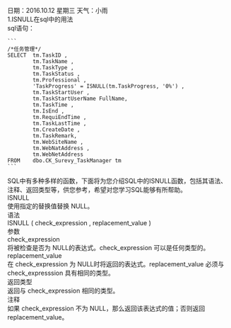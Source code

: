 日期：2016.10.12  星期三 天气：小雨  
1.ISNULL在sql中的用法  
sql语句：   

	```
	/*任务管理*/
	SELECT  tm.TaskID ,
	        tm.TaskName ,
	        tm.TaskType ,
	        tm.TaskStatus ,
	        tm.Professional ,
	        'TaskProgress' = ISNULL(tm.TaskProgress, '0%') ,
	        tm.TaskStartUser ,
	        tm.TaskStartUserName FullName,
	        tm.TaskTime ,
	        tm.IsEnd ,
	        tm.RequiEndTime ,
	        tm.TaskLastTime ,
	        tm.CreateDate ,
	        tm.TaskRemark,
	        tm.WebSiteName ,
	        tm.WebNatAddress ,
	        tm.WebNetAddress
	FROM    dbo.CK_Surevy_TaskManager tm
	```
SQL中有多种多样的函数，下面将为您介绍SQL中的ISNULL函数，包括其语法、注释、返回类型等，供您参考，希望对您学习SQL能够有所帮助。  
ISNULL  
使用指定的替换值替换 NULL。  
语法  
ISNULL ( check_expression , replacement_value )  
参数  
check_expression   
将被检查是否为 NULL的表达式。check_expression 可以是任何类型的。  
replacement_value  
在 check_expression 为 NULL时将返回的表达式。replacement_value 必须与 check_expresssion 具有相同的类型。  
返回类型  
返回与 check_expression 相同的类型。  
注释  
如果 check_expression 不为 NULL，那么返回该表达式的值；否则返回 replacement_value。  